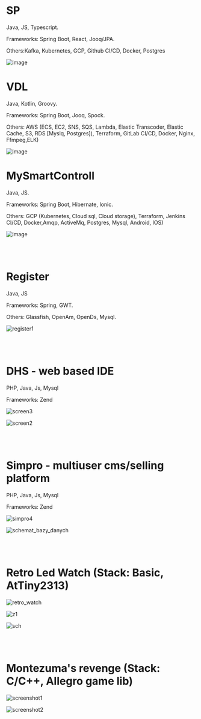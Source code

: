 # SP
Java, JS, Typescript. 

Frameworks: Spring Boot, React, Jooq/JPA. 

Others:Kafka, Kubernetes, GCP, Github CI/CD, Docker, Postgres

![image](https://github.com/user-attachments/assets/07a8dde7-47c3-40a4-a978-bae69eafeb18)

# VDL 

Java, Kotlin, Groovy. 

Frameworks: Spring Boot, Jooq, Spock. 

Others: AWS (ECS, EC2, SNS, SQS, Lambda, Elastic Transcoder, Elastic Cache, S3, RDS [Myslq, Postgres]), Terraform, GitLab CI/CD, Docker, Nginx, Ffmpeg,ELK)

![image](https://github.com/user-attachments/assets/5ff12804-0be6-4d86-8725-87bc30b07c49)

# MySmartControll 

Java, JS.

Frameworks: Spring Boot, Hibernate, Ionic.

Others: GCP (Kubernetes, Cloud sql, Cloud storage), Terraform, Jenkins CI/CD, Docker,Amqp, ActiveMq, Postgres, Mysql, Android, IOS)

![image](https://github.com/user-attachments/assets/851067ad-f8f1-464a-906a-0d902bf20be6)

<br /><br />

# Register
Java, JS

Frameworks: Spring, GWT. 

Others: Glassfish, OpenAm, OpenDs, Mysql.

![register1](https://github.com/user-attachments/assets/f65c4861-a21f-4609-be43-7e48928b0fda)

<br /><br />

# DHS - web based IDE 
PHP, Java, Js, Mysql

Frameworks: Zend

![screen3](https://github.com/user-attachments/assets/4d136885-6725-40a0-97a0-e44f660c338f)

![screen2](https://github.com/user-attachments/assets/0b3d371a-2eb4-4ace-8361-3ede6b40629e)

<br /><br />

# Simpro - multiuser cms/selling platform
PHP, Java, Js, Mysql

Frameworks: Zend

![simpro4](https://github.com/user-attachments/assets/ef2677bd-2689-49fb-a59f-7653a51e55ba)

![schemat_bazy_danych](https://github.com/user-attachments/assets/4cd4c672-15d5-4a99-95a6-840d09228e8c)

<br /><br />

# Retro Led Watch (Stack: Basic, AtTiny2313)

![retro_watch](https://github.com/user-attachments/assets/3a23f36c-1d0c-4f68-9229-30b0f7ea2281)

![z1](https://github.com/user-attachments/assets/8a31466c-b6ba-4446-bbe7-b8750605a4d3)

![sch](https://github.com/user-attachments/assets/f1476c77-5504-449b-bcc1-ec7181e53a87)

<br /><br />

# Montezuma's revenge (Stack: C/C++, Allegro game lib)

![screenshot1](https://github.com/user-attachments/assets/6c624d70-6a29-4df5-84e9-099f1bf79d72)

![screenshot2](https://github.com/user-attachments/assets/e7aa8e7e-c1c8-48b1-b6b8-afb2af43c653)
